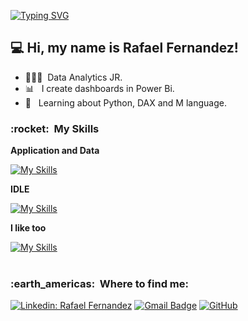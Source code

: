 [![Typing SVG](
https://readme-typing-svg.herokuapp.com/?color=7B68EE&size=35&center=true&vCenter=true&width=1000&lines=Salve,+My+name+is+Rafael_Fernandez;I'm+a+Data+Analytics+Jr;Be+Welcome+my+profile!+:%29)](https://git.io/typing-svg)


## 💻 Hi, my name is <strong>Rafael Fernandez!</strong>
- 👨🏻‍💻 &nbsp;Data Analytics JR.
- 📊 &nbsp; I create dashboards in Power Bi.
- 📖 &nbsp; Learning about Python, DAX and M language.

<h3> :rocket: &nbsp;My Skills </h3>

**Application and Data**

  [![My Skills](https://skillicons.dev/icons?i=nodejs,react,npm,mysql,sqlite,postgres,js,ts,html,css,py,c)](https://skillicons.dev)
  

**IDLE**

[![My Skills](https://skillicons.dev/icons?i=vscode,androidstudio,pycharm,sublime)](https://skillicons.dev)

**I like too**

[![My Skills](https://skillicons.dev/icons?i=ae,ai,ps,mint,windows)](https://skillicons.dev)
  <br/>
<br/>
<h3> :earth_americas: &nbsp;Where to find me: </h3> 

[![Linkedin: Rafael Fernandez](https://skillicons.dev/icons?i=linkedin)](https://www.linkedin.com/in/rafaelfernandez30/)
[![Gmail Badge](https://skillicons.dev/icons?i=gmail)](mailto:rafael.f.fernandez30@gmail.com)
[![GitHub](https://skillicons.dev/icons?i=github)](https://github.com/RafaelFernandez30/)
